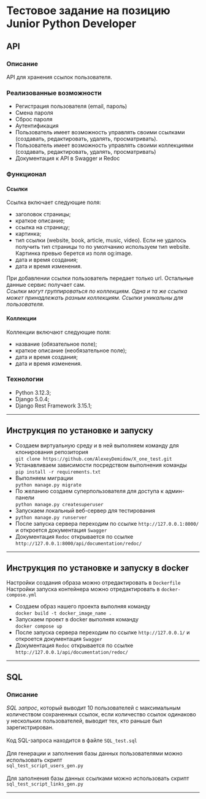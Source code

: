 # **Тестовое задание на позицию Junior Python Developer**   
   
## **API**   
### **Описание**   
API для хранения ссылок пользователя.   
### Реализованные возможности   
- Регистрация пользователя (email, пароль)   
- Смена пароля   
- Сброс пароля   
- Аутентификация 
- Пользователь имеет возможность управлять своими ссылками<br>
(создавать, редактировать, удалять, просматривать). 
- Пользователь имеет возможность управлять своими коллекциями<br>
(создавать, редактировать, удалять, просматривать)
- Документация к API в Swagger и Redoc
   
   
### Функционал   
#### Ссылки   
Ссылка включает следующие поля:   
- заголовок страницы;   
- краткое описание;   
- ссылка на страницу;   
- картинка;   
- тип ссылки (website, book, article, music, video). Если не удалось получить тип страницы то по умолчанию используем тип website. Картинка превью берется из поля og:image.   
- дата и время создания;   
- дата и время изменения.   
   
При добавлении ссылки пользователь передает только url. Остальные данные сервис получает сам.   
*Ссылки могут группироваться по коллекциям. Одна и та же ссылка может принадлежать разным коллекциям. Ссылки уникальны для пользователя.*   
#### Коллекции   
Коллекции включают следующие поля:   
- название (обязательное поле);   
- краткое описание (необязательное поле);   
- дата и время создания;   
- дата и время изменения.   
   
### **Технологии**   
- Python 3.12.3;   
- Django 5.0.4;
- Django Rest Framework 3.15.1;

---
## **Инструкция по установке и запуску** 

- Создаем виртуальную среду и в ней выполняем команду для клонирования репозитория<br>
`git clone https://github.com/AlexeyDemidow/X_one_test.git`
- Устанавливаем зависимости посредством выполнения команды<br>
`pip install -r requirements.txt`
- Выполняем миграции<br>
`python manage.py migrate`
- По желанию создаем суперпользователя для доступа к админ-панели<br>
`python manage.py createsuperuser`
- Запускаем локальный веб-сервер для тестирования<br>
- `python manage.py runserver`
- После запуска сервера переходим по ссылке `http://127.0.0.1:8000/` и откроется документация `Swagger`
- Документация `Redoc` открывается по ссылке `http://127.0.0.1:8000/api/documentation/redoc/`

---
## **Инструкция по установке и запуску в docker**
Настройки создания образа можно отредактировать в `Dockerfile`<br>
Настройки запуска контейнера можно отредактировать в `docker-compose.yml`
- Создаем образ нашего проекта выполняя команду<br>
`docker build -t docker_image_name .`
- Запускаем проект в docker выполняя команду<br>
`docker compose up`
- После запуска сервера переходим по ссылке `http://127.0.0.1/` и откроется документация `Swagger` 
- Документация `Redoc` открывается по ссылке `http://127.0.0.1/api/documentation/redoc/`

---

## **SQL**
### **Описание**   
*SQL запрос*, который выводит 10 пользователей с максимальным количеством сохраненных ссылок, если количество ссылок одинаково у нескольких пользователей, выводит тех, кто раньше был зарегистрирован.
<br>
<br>
Код SQL-запроса находится в файле `SQL_test.sql`
<br>
<br>
Для генерации и заполнения базы данных пользователями можно использовать скрипт<br>
`sql_test_script_users_gen.py`
<br>
<br>
Для заполнения базы данных ссылками можно использовать скрипт<br>
`sql_test_script_links_gen.py`

---
